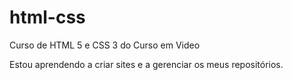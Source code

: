 # html-css
 Curso de HTML 5 e CSS 3 do Curso em Video

Estou aprendendo a criar sites e a gerenciar os meus repositórios.